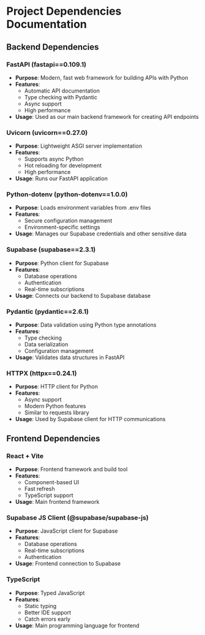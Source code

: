 # Project Dependencies Documentation

## Backend Dependencies

### FastAPI (fastapi==0.109.1)
- **Purpose**: Modern, fast web framework for building APIs with Python
- **Features**:
  - Automatic API documentation
  - Type checking with Pydantic
  - Async support
  - High performance
- **Usage**: Used as our main backend framework for creating API endpoints

### Uvicorn (uvicorn==0.27.0)
- **Purpose**: Lightweight ASGI server implementation
- **Features**:
  - Supports async Python
  - Hot reloading for development
  - High performance
- **Usage**: Runs our FastAPI application

### Python-dotenv (python-dotenv==1.0.0)
- **Purpose**: Loads environment variables from .env files
- **Features**:
  - Secure configuration management
  - Environment-specific settings
- **Usage**: Manages our Supabase credentials and other sensitive data

### Supabase (supabase==2.3.1)
- **Purpose**: Python client for Supabase
- **Features**:
  - Database operations
  - Authentication
  - Real-time subscriptions
- **Usage**: Connects our backend to Supabase database

### Pydantic (pydantic==2.6.1)
- **Purpose**: Data validation using Python type annotations
- **Features**:
  - Type checking
  - Data serialization
  - Configuration management
- **Usage**: Validates data structures in FastAPI

### HTTPX (httpx==0.24.1)
- **Purpose**: HTTP client for Python
- **Features**:
  - Async support
  - Modern Python features
  - Similar to requests library
- **Usage**: Used by Supabase client for HTTP communications

## Frontend Dependencies

### React + Vite
- **Purpose**: Frontend framework and build tool
- **Features**:
  - Component-based UI
  - Fast refresh
  - TypeScript support
- **Usage**: Main frontend framework

### Supabase JS Client (@supabase/supabase-js)
- **Purpose**: JavaScript client for Supabase
- **Features**:
  - Database operations
  - Real-time subscriptions
  - Authentication
- **Usage**: Frontend connection to Supabase

### TypeScript
- **Purpose**: Typed JavaScript
- **Features**:
  - Static typing
  - Better IDE support
  - Catch errors early
- **Usage**: Main programming language for frontend 